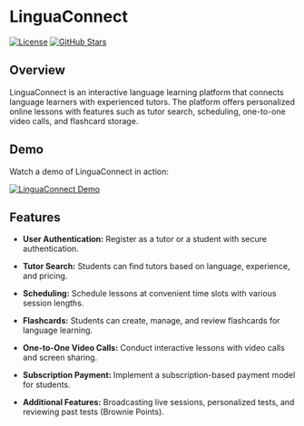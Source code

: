 # LinguaConnect

[![License](https://img.shields.io/badge/license-MIT-blue.svg)](https://opensource.org/licenses/MIT)
[![GitHub Stars](https://img.shields.io/github/stars/your-username/linguaconnect.svg)](https://github.com/your-username/linguaconnect/stargazers)

## Overview

LinguaConnect is an interactive language learning platform that connects language learners with experienced tutors. The platform offers personalized online lessons with features such as tutor search, scheduling, one-to-one video calls, and flashcard storage.

## Demo

Watch a demo of LinguaConnect in action:

[![LinguaConnect Demo]([https://img.youtube.com/vi/YOUR_VIDEO_ID/0.jpg)](https://www.youtube.com/watch?v=YOUR_VIDEO_ID](https://drive.google.com/file/d/1QzCu_-mqPpkXko2q_8XSZyemG8WfLHZF/view?usp=sharing))

## Features

- **User Authentication:** Register as a tutor or a student with secure authentication.

- **Tutor Search:** Students can find tutors based on language, experience, and pricing.

- **Scheduling:** Schedule lessons at convenient time slots with various session lengths.

- **Flashcards:** Students can create, manage, and review flashcards for language learning.

- **One-to-One Video Calls:** Conduct interactive lessons with video calls and screen sharing.

- **Subscription Payment:** Implement a subscription-based payment model for students.

- **Additional Features:** Broadcasting live sessions, personalized tests, and reviewing past tests (Brownie Points).
